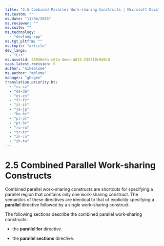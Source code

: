 ```yaml
---
title: "2.5 Combined Parallel Work-sharing Constructs | Microsoft Docs"
ms.custom: ""
ms.date: "11/04/2016"
ms.reviewer: ""
ms.suite: ""
ms.technology: 
  - "devlang-cpp"
ms.tgt_pltfrm: ""
ms.topic: "article"
dev_langs: 
  - "C++"
ms.assetid: 45936e5a-c62a-4eea-a8f4-232210c9d0c8
caps.latest.revision: 5
author: "mikeblome"
ms.author: "mblome"
manager: "ghogen"
translation.priority.ht: 
  - "cs-cz"
  - "de-de"
  - "es-es"
  - "fr-fr"
  - "it-it"
  - "ja-jp"
  - "ko-kr"
  - "pl-pl"
  - "pt-br"
  - "ru-ru"
  - "tr-tr"
  - "zh-cn"
  - "zh-tw"
---
```

# 2.5 Combined Parallel Work-sharing Constructs
Combined parallel work–sharing constructs are shortcuts for specifying a parallel region that contains only one work-sharing construct. The semantics of these directives are identical to that of explicitly specifying a **parallel** directive followed by a single work-sharing construct.  
  
 The following sections describe the combined parallel work-sharing constructs:  
  
-   the **parallel for** directive.  
  
-   the **parallel sections** directive.